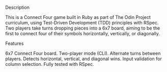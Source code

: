 Description

This is a Connect Four game built in Ruby as part of The Odin Project curriculum, using Test-Driven Development (TDD) principles with RSpec. Two players take turns dropping pieces into a 6x7 board, aiming to be the first to connect four of their symbols horizontally, vertically, or diagonally.

Features

6x7 Connect Four board.
Two-player mode (CLI).
Alternate turns between players.
Detects horizontal, vertical, and diagonal wins.
Input validation for column selection.
Fully tested with RSpec.
